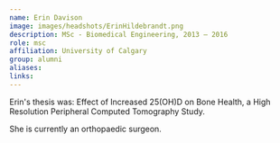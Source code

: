 ```yaml
---
name: Erin Davison
image: images/headshots/ErinHildebrandt.png
description: MSc - Biomedical Engineering, 2013 – 2016
role: msc
affiliation: University of Calgary
group: alumni
aliases: 
links:
---
```


Erin's thesis was: Effect of Increased 25(OH)D on Bone Health, a High Resolution Peripheral Computed Tomography Study.

She is currently an orthopaedic surgeon.